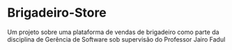 # Brigadeiro-Store
Um projeto sobre uma plataforma de vendas de brigadeiro como parte da disciplina de Gerência de Software sob supervisão do Professor Jairo Fadul
